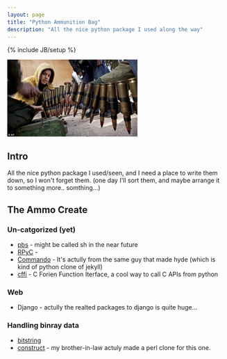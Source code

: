 ```yaml
---
layout: page
title: "Python Ammunition Bag"
description: "All the nice python package I used along the way"
---
```

{% include JB/setup %}

[![Ammo](/assets/img/ammo.jpg)][1]

## Intro ##
All the nice python package I used/seen, and I need a place to write 
them down, so I won't forget them.
(one day I'll sort them, and maybe arrange it to something more.. somthing...)

## The Ammo Create ##

### Un-catgorized (yet) ###
- [pbs] - might be called sh in the near future
- [RPyC] - 
- [Commando] - It's actully from the same guy that made hyde (which is kind of python clone of jekyll)
- [cffi] - C Forien Function Iterface, a cool way to call C APIs from python
### Web ###
- Django - actully the realted packages to django is quite huge...

### Handling binray data ###
- [bitstring]
- [construct] - my brother-in-law actuly made a perl clone for this one.

[1]: http://www.dailymail.co.uk/news/article-1361979/Libya-David-Cameron-retreat-anti-Gaddafi-rebels-dont-support-action-pledge.html
[pbs]: http://github.com/amoffat/pbs
[RPyC]: http://github.com/tomerfiliba/rpyc
[Commando]: http://github.com/lakshmivyas/commando
[bitstring]: http://code.google.com/p/python-bitstring/
[construct]: http://construct.wikispaces.com/
[cffi]: https://bitbucket.org/cffi/cffi